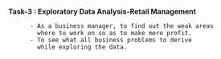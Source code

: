 **Task-3 : Exploratory Data Analysis-Retail Management**
          
          - As a business manager, to find out the weak areas
            where to work on so as to make more profit.
          - To see what all business problems to derive
            while exploring the data.
